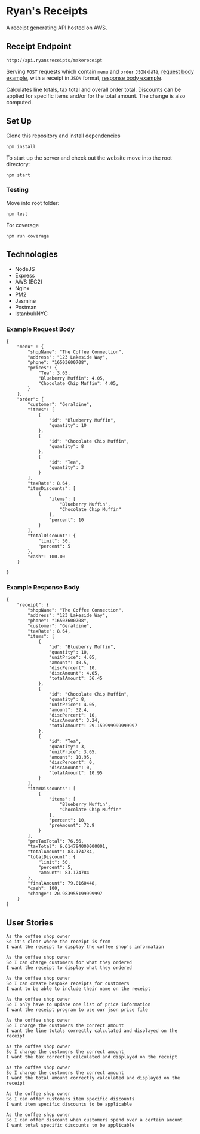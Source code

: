 # Ryan's Receipts

A receipt generating API hosted on AWS.<br />

## Receipt Endpoint

```
http://api.ryansreceipts/makereceipt
```

Serving `POST` requests which contain `menu` and `order` `JSON` data, [request body example](###example-request-body), with a receipt in `JSON` format, [response body example](###example-response-body).<br />

Calculates line totals, tax total and overall order total. Discounts can be applied for specific items and/or for the total amount. The change is also computed.


## Set Up

Clone this repository and install dependencies 
```
npm install
```
To start up the server and check out the website move into the root directory:
```
npm start
```

### Testing

Move into root folder:
```
npm test
```
For coverage 
```
npm run coverage
```

## Technologies
- NodeJS
- Express
- AWS (EC2)
- Nginx
- PM2
- Jasmine
- Postman
- Istanbul/NYC

### Example Request Body

```
{
    "menu" : {
        "shopName": "The Coffee Connection",
        "address": "123 Lakeside Way",
        "phone": "16503600708",
        "prices": {
            "Tea": 3.65,
            "Blueberry Muffin": 4.05,
            "Chocolate Chip Muffin": 4.05,
        }
    },
    "order": {
        "customer": "Geraldine",
        "items": [
            {
                "id": "Blueberry Muffin",
                "quantity": 10
            },
            {
                "id": "Chocolate Chip Muffin",
                "quantity": 8
            },
            {
                "id": "Tea",
                "quantity": 3
            }
        ],
        "taxRate": 8.64,
        "itemDiscounts": [
            {
                "items": [
                    "Blueberry Muffin",
                    "Chocolate Chip Muffin"
                ],
                "percent": 10
            }
        ],
        "totalDiscount": {
            "limit": 50,
            "percent": 5
        },
        "cash": 100.00
    }
    
}
```

### Example Response Body
```
{
    "receipt": {
        "shopName": "The Coffee Connection",
        "address": "123 Lakeside Way",
        "phone": "16503600708",
        "customer": "Geraldine",
        "taxRate": 8.64,
        "items": [
            {
                "id": "Blueberry Muffin",
                "quantity": 10,
                "unitPrice": 4.05,
                "amount": 40.5,
                "discPercent": 10,
                "discAmount": 4.05,
                "totalAmount": 36.45
            },
            {
                "id": "Chocolate Chip Muffin",
                "quantity": 8,
                "unitPrice": 4.05,
                "amount": 32.4,
                "discPercent": 10,
                "discAmount": 3.24,
                "totalAmount": 29.159999999999997
            },
            {
                "id": "Tea",
                "quantity": 3,
                "unitPrice": 3.65,
                "amount": 10.95,
                "discPercent": 0,
                "discAmount": 0,
                "totalAmount": 10.95
            }
        ],
        "itemDiscounts": [
            {
                "items": [
                    "Blueberry Muffin",
                    "Chocolate Chip Muffin"
                ],
                "percent": 10,
                "preAmount": 72.9
            }
        ],
        "preTaxTotal": 76.56,
        "taxTotal": 6.614784000000001,
        "totalAmount": 83.174784,
        "totalDiscount": {
            "limit": 50,
            "percent": 5,
            "amount": 83.174784
        },
        "finalAmount": 79.0160448,
        "cash": 100,
        "change": 20.983955199999997
    }
}
```

## User Stories
```
As the coffee shop owner
So it's clear where the receipt is from
I want the receipt to display the coffee shop's information

As the coffee shop owner
So I can charge customers for what they ordered
I want the receipt to display what they ordered

As the coffee shop owner
So I can create bespoke receipts for customers
I want to be able to include their name on the receipt

As the coffee shop owner
So I only have to update one list of price information
I want the receipt program to use our json price file

As the coffee shop owner
So I charge the customers the correct amount
I want the line totals correctly calculated and displayed on the receipt

As the coffee shop owner
So I charge the customers the correct amount
I want the tax correctly calculated and displayed on the receipt

As the coffee shop owner
So I charge the customers the correct amount
I want the total amount correctly calculated and displayed on the receipt

As the coffee shop owner
So I can offer customers item specific discounts
I want item specific discounts to be applicable

As the coffee shop owner
So I can offer discount when customers spend over a certain amount
I want total specific discounts to be applicable
```
